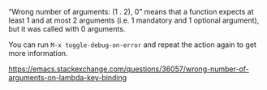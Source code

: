 
“Wrong number of arguments: (1 . 2), 0” means that a function expects at least 1 and at most 2 arguments (i.e. 1 mandatory and 1 optional argument), but it was called with 0 arguments.

You can run `M-x toggle-debug-on-error` and repeat the action again to get more information.

https://emacs.stackexchange.com/questions/36057/wrong-number-of-arguments-on-lambda-key-binding
